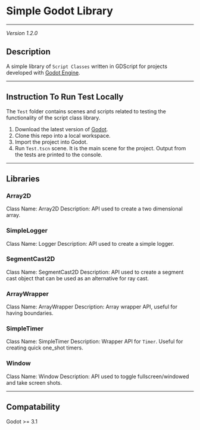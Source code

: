 # Simple Godot Library
---------------------

*Version 1.2.0*

## Description

A simple library of `Script Classes` written in GDScript for projects developed with [Godot Engine](https://godotengine.org).

-----------------------------------------------------------------------------------------------------------------------------

## Instruction To Run Test Locally

The `Test` folder contains scenes and scripts related to testing the functionality of the script class library.

1. Download the latest version of [Godot](https://godotengine.org).
2. Clone this repo into a local workspace.
3. Import the project into Godot.
4. Run `Test.tscn` scene.  It is the main scene for the project.  Output from the tests are printed to the console.

-----------------------------------------------------------------------------------------------------------------------------

## Libraries

### Array2D

Class Name: Array2D
Description: API used to create a two dimensional array.

### SimpleLogger

Class Name: Logger
Description: API used to create a simple logger.

### SegmentCast2D

Class Name: SegmentCast2D
Description: API used to create a segment cast object that can be used as an alternative for ray cast.

### ArrayWrapper

Class Name: ArrayWrapper
Description: Array wrapper API, useful for having boundaries.

### SimpleTimer

Class Name: SimpleTimer
Description: Wrapper API for `Timer`.  Useful for creating quick one_shot timers.

### Window

Class Name: Window
Description: API used to toggle fullscreen/windowed and take screen shots.

----------------
## Compatability

Godot >= 3.1
